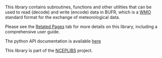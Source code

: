 
This library contains subroutines, functions and other utilities that can be
used to read (decode) and write (encode) data in BUFR, which is a
[WMO](https://public.wmo.int) standard format for the exchange of
meteorological data.

Please see the [Related Pages](pages.html) tab for more details on this library,
including a comprehensive user guide.

The python API documentation is available [here](python/index.html)

This library is part of the
[NCEPLIBS](https://github.com/NOAA-EMC/NCEPLIBS) project.
